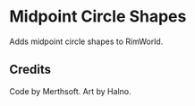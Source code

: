 # Midpoint Circle Shapes
Adds midpoint circle shapes to RimWorld.

## Credits
Code by Merthsoft. Art by Halno.